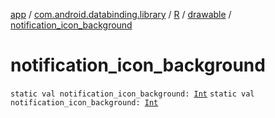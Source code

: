 [app](../../../index.md) / [com.android.databinding.library](../../index.md) / [R](../index.md) / [drawable](index.md) / [notification_icon_background](./notification_icon_background.md)

# notification_icon_background

`static val notification_icon_background: `[`Int`](https://kotlinlang.org/api/latest/jvm/stdlib/kotlin/-int/index.html)
`static val notification_icon_background: `[`Int`](https://kotlinlang.org/api/latest/jvm/stdlib/kotlin/-int/index.html)